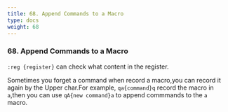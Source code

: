 ```yaml
---
title: 68. Append Commands to a Macro
type: docs
weight: 68
---
```


### 68. Append Commands to a Macro

`:reg {register}` can check what content in the register.

Sometimes you forget a command when record a macro,you can record it again by the Upper char.For example, `qa{command}q` record the macro in `a`,then you can use `qA{new command}a` to append commmands to the `a` macro.
